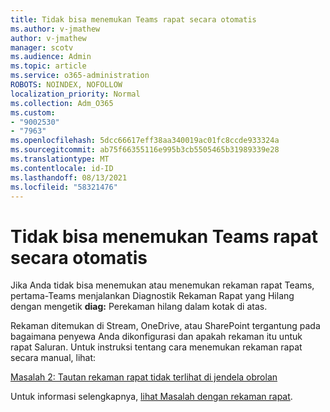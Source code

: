 ```yaml
---
title: Tidak bisa menemukan Teams rapat secara otomatis
ms.author: v-jmathew
author: v-jmathew
manager: scotv
ms.audience: Admin
ms.topic: article
ms.service: o365-administration
ROBOTS: NOINDEX, NOFOLLOW
localization_priority: Normal
ms.collection: Adm_O365
ms.custom:
- "9002530"
- "7963"
ms.openlocfilehash: 5dcc66617eff38aa340019ac01fc8ccde933324a
ms.sourcegitcommit: ab75f66355116e995b3cb5505465b31989339e28
ms.translationtype: MT
ms.contentlocale: id-ID
ms.lasthandoff: 08/13/2021
ms.locfileid: "58321476"
---
```

# <a name="cant-find-the-teams-meeting-recording"></a>Tidak bisa menemukan Teams rapat secara otomatis

Jika Anda tidak bisa menemukan atau menemukan rekaman rapat Teams, pertama-Teams menjalankan Diagnostik Rekaman Rapat yang Hilang dengan mengetik **diag:** Perekaman hilang dalam kotak di atas. 

Rekaman ditemukan di Stream, OneDrive, atau SharePoint tergantung pada bagaimana penyewa Anda dikonfigurasi dan apakah rekaman itu untuk rapat Saluran. Untuk instruksi tentang cara menemukan rekaman rapat secara manual, lihat: 

[Masalah 2: Tautan rekaman rapat tidak terlihat di jendela obrolan](https://docs.microsoft.com/microsoftteams/troubleshoot/meetings/troubleshoot-meeting-recording-issues#issue-2-the-meeting-recording-link-isnt-visible-in-a-chat-window)

Untuk informasi selengkapnya, [lihat Masalah dengan rekaman rapat](https://docs.microsoft.com/microsoftteams/troubleshoot/meetings/troubleshoot-meeting-recording-issues).
